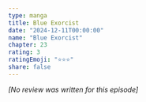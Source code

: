 ```yaml
---
type: manga
title: Blue Exorcist
date: "2024-12-11T00:00:00"
name: "Blue Exorcist"
chapter: 23
rating: 3
ratingEmoji: "⭐️⭐️⭐️"
share: false
---
```


_[No review was written for this episode]_